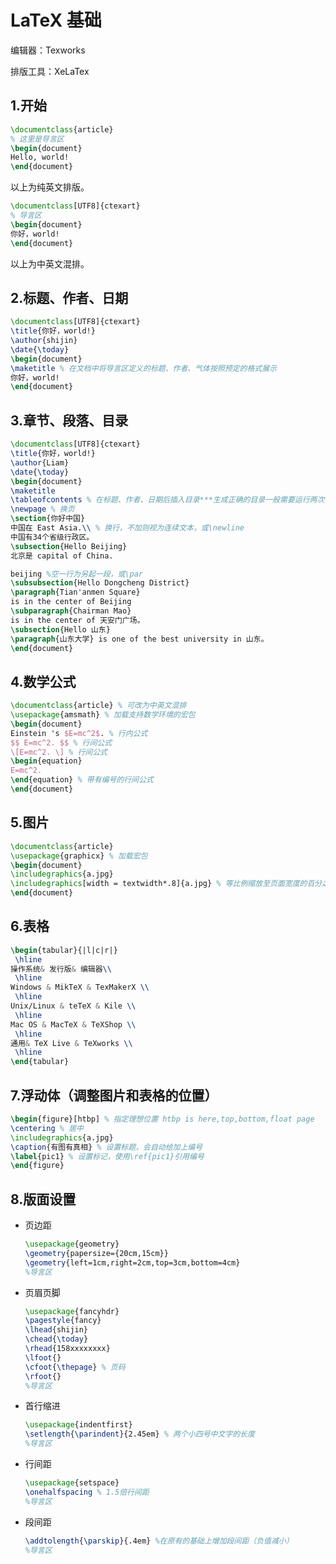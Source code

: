 # LaTeX 基础

编辑器：Texworks

排版工具：XeLaTex

## 1.开始

```latex
\documentclass{article}
% 这里是导言区
\begin{document}
Hello, world!
\end{document}
```

以上为纯英文排版。

```latex
\documentclass[UTF8]{ctexart}
% 导言区
\begin{document}
你好，world!
\end{document}
```

以上为中英文混排。

## 2.标题、作者、日期

```latex
\documentclass[UTF8]{ctexart}
\title{你好，world!}
\author{shijin}
\date{\today}
\begin{document}
\maketitle % 在文档中将导言区定义的标题、作者、气体按照预定的格式展示
你好，world!
\end{document}
```

## 3.章节、段落、目录

```latex
\documentclass[UTF8]{ctexart}
\title{你好，world!}
\author{Liam}
\date{\today}
\begin{document}
\maketitle
\tableofcontents % 在标题、作者、日期后插入目录***生成正确的目录一般需要运行两次***
\newpage % 换页
\section{你好中国}
中国在 East Asia.\\ % 换行，不加则视为连续文本，或\newline
中国有34个省级行政区。
\subsection{Hello Beijing}
北京是 capital of China.

beijing %空一行为另起一段，或\par
\subsubsection{Hello Dongcheng District}
\paragraph{Tian'anmen Square}
is in the center of Beijing
\subparagraph{Chairman Mao}
is in the center of 天安门广场。
\subsection{Hello 山东}
\paragraph{山东大学} is one of the best university in 山东。
\end{document}
```

## 4.数学公式

```latex
\documentclass{article} % 可改为中英文混排
\usepackage{amsmath} % 加载支持数学环境的宏包
\begin{document}
Einstein 's $E=mc^2$. % 行内公式
$$ E=mc^2. $$ % 行间公式
\[E=mc^2. \] % 行间公式
\begin{equation}
E=mc^2.
\end{equation} % 带有编号的行间公式
\end{document}
```

## 5.图片

```latex
\documentclass{article}
\usepackage{graphicx} % 加载宏包
\begin{document}
\includegraphics{a.jpg}
\includegraphics[width = textwidth*.8]{a.jpg} % 等比例缩放至页面宽度的百分之八十
\end{document}
```

## 6.表格

```latex
\begin{tabular}{|l|c|r|}
 \hline
操作系统& 发行版& 编辑器\\
 \hline
Windows & MikTeX & TexMakerX \\
 \hline
Unix/Linux & teTeX & Kile \\
 \hline
Mac OS & MacTeX & TeXShop \\
 \hline
通用& TeX Live & TeXworks \\
 \hline
\end{tabular}
```

## 7.浮动体（调整图片和表格的位置）

```latex
\begin{figure}[htbp] % 指定理想位置 htbp is here,top,bottom,float page
\centering % 居中
\includegraphics{a.jpg}
\caption{有图有真相} % 设置标题，会自动给加上编号
\label{pic1} % 设置标记，使用\ref{pic1}引用编号
\end{figure}
```

## 8.版面设置

- 页边距

  ```latex
  \usepackage{geometry}
  \geometry{papersize={20cm,15cm}}
  \geometry{left=1cm,right=2cm,top=3cm,bottom=4cm}
  %导言区
  ```

- 页眉页脚

  ```latex
  \usepackage{fancyhdr}
  \pagestyle{fancy}
  \lhead{shijin}
  \chead{\today}
  \rhead{158xxxxxxxx}
  \lfoot{}
  \cfoot{\thepage} % 页码
  \rfoot{}
  %导言区
  ```

- 首行缩进

  ```latex
  \usepackage{indentfirst}
  \setlength{\parindent}{2.45em} % 两个小四号中文字的长度
  %导言区
  ```

- 行间距

  ```latex
  \usepackage{setspace}
  \onehalfspacing % 1.5倍行间距
  %导言区
  ```

- 段间距

  ```latex
  \addtolength{\parskip}{.4em} %在原有的基础上增加段间距（负值减小）
  %导言区
  ```

